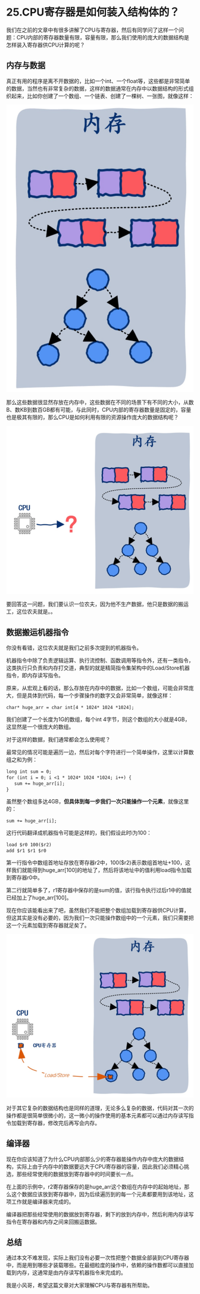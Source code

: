 # 25.CPU寄存器是如何装入结构体的？

我们在之前的文章中有很多讲解了CPU与寄存器，然后有同学问了这样一个问题：CPU内部的寄存器数量有限，容量有限，那么我们使用的庞大的数据结构是怎样装入寄存器供CPU计算的呢？&#x20;

## 内存与数据&#x20;

真正有用的程序是离不开数据的，比如一个int、一个float等，这些都是非常简单的数据，当然也有非常复杂的数据，这样的数据通常在内存中以数据结构的形式组织起来，比如你创建了一个数组、一个链表、创建了一棵树、一张图，就像这样：

![](.gitbook/assets/25_1.jpg)

那么这些数据很显然存放在内存中，这些数据在不同的场景下有不同的大小，从数B、数KB到数百GB都有可能，与此同时，CPU内部的寄存器数量是固定的，容量也是极其有限的，那么CPU是如何利用有限的资源操作庞大的数据结构呢？

![](.gitbook/assets/25_2.jpg)

要回答这一问题，我们要认识一位农夫，因为他不生产数据，他只是数据的搬运工，这位农夫就是。。&#x20;

## 数据搬运机器指令&#x20;

你没有看错，这位农夫就是我们之前多次提到的机器指令。&#x20;

机器指令中除了负责逻辑运算、执行流控制、函数调用等指令外，还有一类指令，这类执行只负责和内存打交道，典型的就是精简指令集架构中的Load/Store机器指令，即内存读写指令。&#x20;

原来，从宏观上看的话，那么存放在内存中的数据，比如一个数组，可能会非常庞大，但是具体到代码，每一个步骤操作的数字又会非常简单，就像这样：

```
char* huge_arr = char int[4 * 1024* 1024 *1024];
```

我们创建了一个长度为1G的数组，每个int 4字节，则这个数组的大小就是4GB，这显然是一个很庞大的数组。&#x20;

对于这样的数据，我们通常都会怎么使用呢？&#x20;

最常见的情况可能是遍历一边，然后对每个字符进行一个简单操作，这里以计算数组之和为例：

```
long int sum = 0;
for (int i = 0; i <1 * 1024* 1024 *1024; i++) {
   sum += huge_arr[i];
}
```

虽然整个数组多达4GB，**但具体到每一步我们一次只能操作一个元素**，就像这里的：

```
sum += huge_arr[i];
```

这行代码翻译成机器指令可能是这样的，我们假设此时i为100：

```
load $r0 100($r2)
add $r1 $r1 $r0
```

第一行指令中数组首地址存放在寄存器r2中，100($r2)表示数组首地址+100，这样我们就能得到huge\_arr\[100]的地址了，然后将该地址中的值利用load指令加载到寄存器r0中。

第二行就简单多了，r1寄存器中保存的是sum的值，该行指令执行过后r1中的值就已经加上了huge\_arr\[100]。&#x20;

现在你应该能看出来了吧，虽然我们不能把整个数组加载到寄存器供CPU计算，但这其实是没有必要的，因为我们一次只能操作数组中的一个元素，我们只需要把这一个元素加载到寄存器就足矣了。

![](.gitbook/assets/25_3.jpg)

对于其它复杂的数据结构也是同样的道理，无论多么复杂的数据，代码对其一次的操作都是很简单很微小的，这一微小的操作使用的基本元素都可以通过内存读写指令加载到寄存器，修改完后再写会内存。&#x20;

## 编译器&#x20;

现在你应该知道了为什么CPU内部那么少的寄存器能操作内存中庞大的数据结构，实际上由于内存中的数据要远大于CPU寄存器的容量，因此我们必须精心挑选，那些经常使用的数据放到寄存器中的时间要长一点。&#x20;

在上面的示例中，r2寄存器保存的是huge\_arr这个数组在内存中的起始地址，那么这个数据应该放到寄存器中，因为后续遍历到的每一个元素都要用到该地址，这项工作就是编译器来完成的。

编译器把那些经常使用的数据放到寄存器，剩下的放到内存中，然后利用内存读写指令在寄存器和内存之间来回搬运数据。&#x20;

## 总结&#x20;

通过本文不难发现，实际上我们没有必要一次性把整个数据全部装到CPU寄存器中，而是用到哪些才装载哪些。在最细粒度的操作中，依赖的操作数都可以直接加载到内存，这通常是由内存读写机器指令来完成的。&#x20;

我是小风哥，希望这篇文章对大家理解CPU与寄存器有所帮助。



